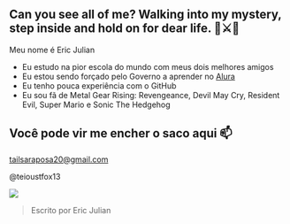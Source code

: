 ## Can you see all of me? Walking into my mystery, step inside and hold on for dear life. 🔵⚔🔵

Meu nome é Eric Julian

- Eu estudo na pior escola do mundo com meus dois melhores amigos
- Eu estou sendo forçado pelo Governo a aprender no [Alura](https://www.alura.com.br)
- Eu tenho pouca experiência com o GitHub
- Eu sou fã de Metal Gear Rising: Revengeance, Devil May Cry, Resident Evil, Super Mario e Sonic The Hedgehog

## Você pode vir me encher o saco aqui 📫

tailsaraposa20@gmail.com

@teioustfox13

![](https://media1.tenor.com/m/qCaONh4B5_UAAAAd/ashley-graham-resident-4.gif)

> Escrito por Eric Julian
